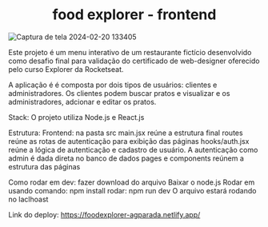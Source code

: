 <h1 align="center" font-family="Roboto, sans-serif">food explorer - frontend</h1>

![Captura de tela 2024-02-20 133405](https://github.com/andregparada/food_explorer_frontend/assets/113139448/3e672adf-c933-4f5e-8f0d-b0fb61066532)


Este projeto é um menu interativo de um restaurante fictício desenvolvido como desafio final para validação do certificado de web-designer oferecido pelo curso Explorer da Rocketseat.

A aplicação é é composta por dois tipos de usuários: clientes e administradores. Os clientes podem buscar pratos e visualizar e os administradores, adcionar e editar os pratos.
 
Stack:
  O projeto utiliza Node.js e React.js

Estrutura:
  Frontend: na pasta src
    main.jsx reúne a estrutura final
    routes reúne as rotas de autenticação para exibição das páginas
    hooks/auth.jsx reúne a lógica de autenticação e cadastro de usuário. A autenticação como admin é dada direta no banco de dados
    pages e components reúnem a estrutura das páginas

Como rodar em dev:
  fazer download do arquivo
  Baixar o node.js
  Rodar em usando comando: npm install
  rodar: npm run dev
  O arquivo estará rodando no laclhoast

 Link do deploy:
  https://foodexplorer-agparada.netlify.app/
